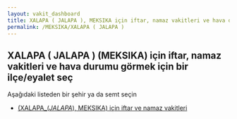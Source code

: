 ```yaml
---
layout: vakit_dashboard
title: XALAPA ( JALAPA ), MEKSIKA için iftar, namaz vakitleri ve hava durumu - ilçe/eyalet seç
permalink: /MEKSIKA/XALAPA ( JALAPA )
---
```


## XALAPA ( JALAPA ) (MEKSIKA) için iftar, namaz vakitleri ve hava durumu  görmek için bir ilçe/eyalet seç

Aşağıdaki listeden bir şehir ya da semt seçin

* [ (XALAPA_(_JALAPA_), MEKSIKA) için iftar ve namaz vakitleri](/MEKSIKA/XALAPA_(_JALAPA_)/)

<script type="text/javascript">
  var GLOBAL_COUNTRY = 'MEKSIKA';
  var GLOBAL_CITY = 'XALAPA ( JALAPA )';
  var GLOBAL_STATE = 'XALAPA ( JALAPA )';
</script>
